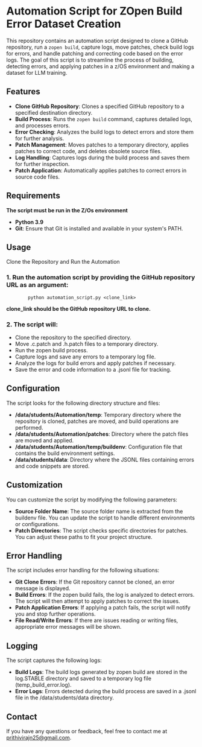 # Automation Script for ZOpen Build Error Dataset Creation 

This repository contains an automation script designed to clone a GitHub repository, run a `zopen build`, capture logs, move patches, check build logs for errors, and handle patching and correcting code based on the error logs. The goal of this script is to streamline the process of building, detecting errors, and applying patches in a z/OS environment and making a dataset for LLM training.

## Features

- **Clone GitHub Repository**: Clones a specified GitHub repository to a specified destination directory.
- **Build Process**: Runs the `zopen build` command, captures detailed logs, and processes errors.
- **Error Checking**: Analyzes the build logs to detect errors and store them for further analysis.
- **Patch Management**: Moves patches to a temporary directory, applies patches to correct code, and deletes obsolete source files.
- **Log Handling**: Captures logs during the build process and saves them for further inspection.
- **Patch Application**: Automatically applies patches to correct errors in source code files.

## Requirements

**The script must be run in the Z/Os environment**
- **Python 3.9**
- **Git**: Ensure that Git is installed and available in your system's PATH.



## Usage

Clone the Repository and Run the Automation
### 1.	Run the automation script by providing the GitHub repository URL as an argument:

```
        python automation_script.py <clone_link> 
```

**clone_link should be the GitHub repository URL to clone.**

### 2.	The script will:
*	Clone the repository to the specified directory.
*	Move .c.patch and .h.patch files to a temporary directory.
*	Run the zopen build process.
*	Capture logs and save any errors to a temporary log file.
*	Analyze the logs for build errors and apply patches if necessary.
*	Save the error and code information to a .jsonl file for tracking.

## Configuration

The script looks for the following directory structure and files:
* **/data/students/Automation/temp**: Temporary directory where the repository is cloned, patches are moved, and build operations are performed.
* **/data/students/Automation/patches**: Directory where the patch files are moved and applied.
* **/data/students/Automation/temp/buildenv**: Configuration file that contains the build environment settings.
* **/data/students/data**: Directory where the JSONL files containing errors and code snippets are stored.

## Customization

You can customize the script by modifying the following parameters:
* **Source Folder Name**: The source folder name is extracted from the buildenv file. You can update the script to handle different environments or configurations.
* **Patch Directories**: The script checks specific directories for patches. You can adjust these paths to fit your project structure.

## Error Handling

The script includes error handling for the following situations:
* **Git Clone Errors**: If the Git repository cannot be cloned, an error message is displayed.
* **Build Errors**: If the zopen build fails, the log is analyzed to detect errors. The script will then attempt to apply patches to correct the issues.
* **Patch Application Errors**: If applying a patch fails, the script will notify you and stop further operations.
* **File Read/Write Errors**: If there are issues reading or writing files, appropriate error messages will be shown.

## Logging

The script captures the following logs:
* **Build Logs**: The build logs generated by zopen build are stored in the log.STABLE directory and saved to a temporary log file (temp_build_error.log).
* **Error Logs**: Errors detected during the build process are saved in a .jsonl file in the /data/students/data directory.


## Contact

If you have any questions or feedback, feel free to contact me at [prithivirajn25@gmail.com](prithivirajn25@gmail.com).

